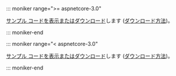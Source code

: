 
::: moniker range=">= aspnetcore-3.0"

[サンプル コードを表示またはダウンロード](https://github.com/aspnet/AspNetCore.Docs/tree/master/aspnetcore/tutorials/razor-pages/razor-pages-start/sample/RazorPagesMovie30)します ([ダウンロード方法](xref:index#how-to-download-a-sample))。

::: moniker-end

::: moniker range="< aspnetcore-3.0"

[サンプル コードを表示またはダウンロード](https://github.com/aspnet/AspNetCore.Docs/tree/master/aspnetcore/tutorials/razor-pages/razor-pages-start)します ([ダウンロード方法](xref:index#how-to-download-a-sample))。

::: moniker-end
